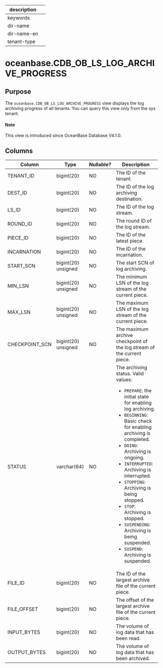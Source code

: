 | description ||
|---|---|
| keywords ||
| dir-name ||
| dir-name-en ||
| tenant-type ||

# oceanbase.CDB_OB_LS_LOG_ARCHIVE_PROGRESS

## Purpose

The `oceanbase.CDB_OB_LS_LOG_ARCHIVE_PROGRESS` view displays the log archiving progress of all tenants. You can query this view only from the sys tenant. 

<main id="notice" type='explain'>
  <h4>Note</h4>
  <p>This view is introduced since OceanBase Database V4.1.0. </p>
</main>

## Columns

| **Column** | **Type** | **Nullable?** | **Description** |
| --- | --- | --- | --- |
| TENANT_ID | bigint(20) | NO | The ID of the tenant. |
| DEST_ID | bigint(20) | NO | The ID of the log archiving destination. |
| LS_ID | bigint(20) | NO | The ID of the log stream. |
| ROUND_ID | bigint(20) | NO | The round ID of the log stream. |
| PIECE_ID | bigint(20) | NO | The ID of the latest piece. |
| INCARNATION | bigint(20) | NO | The ID of the incarnation. |
| START_SCN | bigint(20) unsigned | NO | The start SCN of log archiving. |
| MIN_LSN | bigint(20) unsigned | NO | The minimum LSN of the log stream of the current piece. |
| MAX_LSN | bigint(20) unsigned | NO | The maximum LSN of the log stream of the current piece. |
| CHECKPOINT_SCN | bigint(20) unsigned | NO | The maximum archive checkpoint of the log stream of the current piece. |
| STATUS | varchar(64) | NO | The archiving status. Valid values:<ul><li> `PREPARE`: the initial state for enabling log archiving. </li><li>`BEGINNING`: Basic check for enabling archiving is completed. </li><li> `DOING`: Archiving is ongoing. </li><li> `INTERRUPTED`: Archiving is interrupted.</li><li> `STOPPING`: Archiving is being stopped.</li><li>`STOP`: Archiving is stopped. </li><li> `SUSPENDING`: Archiving is being suspended.</li><li> `SUSPEND`: Archiving is suspended. </li></ul> |
| FILE_ID | bigint(20) | NO | The ID of the largest archive file of the current piece. |
| FILE_OFFSET | bigint(20) | NO | The offset of the largest archive file of the current piece. |
| INPUT_BYTES | bigint(20) | NO | The volume of log data that has been read. |
| OUTPUT_BYTES | bigint(20) | NO | The volume of log data that has been archived. |
